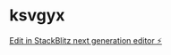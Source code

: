 # ksvgyx

[Edit in StackBlitz next generation editor ⚡️](https://stackblitz.com/~/github.com/maxmelis-nv/ksvgyx)